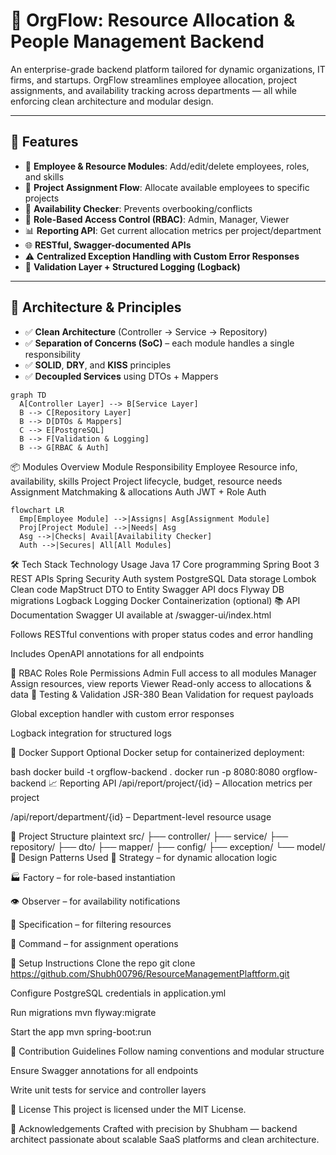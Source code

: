 # 🧩 OrgFlow: Resource Allocation & People Management Backend

An enterprise-grade backend platform tailored for dynamic organizations, IT firms, and startups. OrgFlow streamlines employee allocation, project assignments, and availability tracking across departments — all while enforcing clean architecture and modular design.

---

## 🚀 Features

- 👥 **Employee & Resource Modules**: Add/edit/delete employees, roles, and skills
- 📁 **Project Assignment Flow**: Allocate available employees to specific projects
- 📆 **Availability Checker**: Prevents overbooking/conflicts
- 🔐 **Role-Based Access Control (RBAC)**: Admin, Manager, Viewer
- 📊 **Reporting API**: Get current allocation metrics per project/department
- 🌐 **RESTful, Swagger-documented APIs**
- ⚠️ **Centralized Exception Handling with Custom Error Responses**
- 🧪 **Validation Layer + Structured Logging (Logback)**

---

## 🧠 Architecture & Principles

- ✅ **Clean Architecture** (Controller → Service → Repository)
- ✅ **Separation of Concerns (SoC)** – each module handles a single responsibility
- ✅ **SOLID**, **DRY**, and **KISS** principles
- ✅ **Decoupled Services** using DTOs + Mappers

```mermaid
graph TD
  A[Controller Layer] --> B[Service Layer]
  B --> C[Repository Layer]
  B --> D[DTOs & Mappers]
  C --> E[PostgreSQL]
  B --> F[Validation & Logging]
  B --> G[RBAC & Auth]
  ```

📦 Modules Overview
Module	Responsibility
Employee	Resource info, availability, skills
Project	Project lifecycle, budget, resource needs
Assignment	Matchmaking & allocations
Auth	JWT + Role Auth

```mermaid
flowchart LR
  Emp[Employee Module] -->|Assigns| Asg[Assignment Module]
  Proj[Project Module] -->|Needs| Asg
  Asg -->|Checks| Avail[Availability Checker]
  Auth -->|Secures| All[All Modules]
  ```
🛠️ Tech Stack
Technology	Usage
Java 17	Core programming
Spring Boot 3	REST APIs
Spring Security	Auth system
PostgreSQL	Data storage
Lombok	Clean code
MapStruct	DTO to Entity
Swagger	API docs
Flyway	DB migrations
Logback	Logging
Docker	Containerization (optional)
📚 API Documentation
Swagger UI available at /swagger-ui/index.html

Follows RESTful conventions with proper status codes and error handling

Includes OpenAPI annotations for all endpoints

🔐 RBAC Roles
Role	Permissions
Admin	Full access to all modules
Manager	Assign resources, view reports
Viewer	Read-only access to allocations & data
🧪 Testing & Validation
JSR-380 Bean Validation for request payloads

Global exception handler with custom error responses

Logback integration for structured logs

🐳 Docker Support
Optional Docker setup for containerized deployment:

bash
docker build -t orgflow-backend .
docker run -p 8080:8080 orgflow-backend
📈 Reporting API
/api/report/project/{id} – Allocation metrics per project

/api/report/department/{id} – Department-level resource usage

📂 Project Structure
plaintext
src/
├── controller/
├── service/
├── repository/
├── dto/
├── mapper/
├── config/
├── exception/
└── model/
🧠 Design Patterns Used
🧠 Strategy – for dynamic allocation logic

🏭 Factory – for role-based instantiation

👁️ Observer – for availability notifications

🧾 Specification – for filtering resources

🧩 Command – for assignment operations

📌 Setup Instructions
Clone the repo git clone https://github.com/Shubh00796/ResourceManagementPlaftform.git

Configure PostgreSQL credentials in application.yml

Run migrations mvn flyway:migrate

Start the app mvn spring-boot:run

🧭 Contribution Guidelines
Follow naming conventions and modular structure

Ensure Swagger annotations for all endpoints

Write unit tests for service and controller layers

📜 License
This project is licensed under the MIT License.

🙌 Acknowledgements
Crafted with precision by Shubham — backend architect passionate about scalable SaaS platforms and clean architecture.
